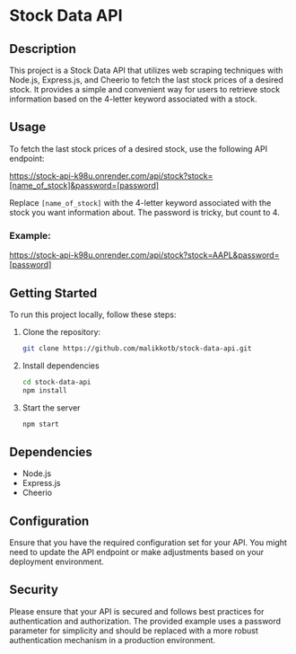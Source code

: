 # Stock Data API

## Description

This project is a Stock Data API that utilizes web scraping techniques with Node.js, Express.js, and Cheerio to fetch the last stock prices of a desired stock. It provides a simple and convenient way for users to retrieve stock information based on the 4-letter keyword associated with a stock.

## Usage

To fetch the last stock prices of a desired stock, use the following API endpoint:

https://stock-api-k98u.onrender.com/api/stock?stock=[name_of_stock]&password=[password]

Replace `[name_of_stock]` with the 4-letter keyword associated with the stock you want information about. The password is tricky, but count to 4.

### Example:
https://stock-api-k98u.onrender.com/api/stock?stock=AAPL&password=[password]


## Getting Started

To run this project locally, follow these steps:

1. Clone the repository:

   ```bash
   git clone https://github.com/malikkotb/stock-data-api.git

2. Install dependencies
    ```bash
    cd stock-data-api
    npm install

3. Start the server
     ```bash
     npm start

## Dependencies

- Node.js
- Express.js
- Cheerio

## Configuration
Ensure that you have the required configuration set for your API. You might need to update the API endpoint or make adjustments based on your deployment environment.

## Security
Please ensure that your API is secured and follows best practices for authentication and authorization. The provided example uses a password parameter for simplicity and should be replaced with a more robust authentication mechanism in a production environment.

